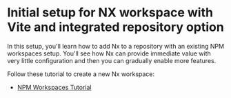# Initial setup for NX workspace with Vite and integrated repository option

In this setup, you'll learn how to add Nx to a repository with an existing NPM workspaces setup. You'll see how Nx can provide immediate value with very little configuration and then you can gradually enable more features.

Follow these tutorial to create a new Nx workspace:

- [NPM Workspaces Tutorial](https://nx.dev/getting-started/tutorials/npm-workspaces-tutorial)
